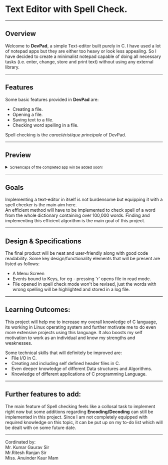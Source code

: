 <h1>Text Editor with Spell Check.</h1>
<hr/>

<h2>Overview</h2>
<p>Welcome to <strong>DevPad</strong>, a simple Text-editor built purely in C. I have used a lot of notepad apps but they are either too heavy or look less appealing. So I have decided to create a minimalist notepad capable of doing all necessary tasks (i.e. enter, change, store and print text) without using any external library.</p>
<hr/>

<h2>Features</h2>
<p>Some basic features provided in <strong>DevPad</strong> are:</p>
<ul>
    <li>Creating a file.</li>
    <li>Opening a file.</li>
    <li>Saving text to a file.</li>
    <li>Checking word spelling in a file.</li>
</ul>
<p>Spell checking is the <em>caractéristique principale</em> of DevPad.
</p>
<hr/>

<h2>Preview</h2>
 <details>
  <summary><small>Screencaps of the completed app will be added soon!</small></summary>
  <span>
    <strike>&emsp;&emsp;&emsp;&emsp;&emsp;&emsp;&emsp;&emsp;</strike>
    4🙁4
    <strike>&emsp;&emsp;&emsp;&emsp;&emsp;&emsp;&emsp;&emsp;</strike>
  </span>
</details> 
<hr/>

<h2>Goals</h2>
<p>
Implementing a text-editor in itself is not burdensome but equipping it with a spell checker is the main aim here.<br />
<span>An efficient method will have to be implemented to check spell of a word from the whole dictionary containing over 100,000 words.</span>
<span>Finding and implementing this efficient algorithm is the main goal of this project.</span>
</p>
<hr/>

<h2>Design & Specifications</h2>
<p>The final product will be neat and user-friendly along with good code readability. Some key design/functionality elements that will be present are listed as follows:</p>
<ul>
  <li>A Menu Screen</li>
  <li>Events bound to Keys, for eg - pressing 'r' opens file in read mode.</li>
  <li>File opened in spell check mode won't be revised, just the words with wrong spelling will be highlighted and stored in a log file.</li>
</ul>
<hr/>

<h2>Learning Outcomes:</h2>
<p>This project will help me to increase my overall knowledge of C language, its working in Linux operating system and further motivate me to do even more extensive projects using this language. It also boosts my self motivation to work as an individual and know my strengths and weaknesses.
</p>
Some technical skills that will definitely be improved are:
<li>File I/O in C.</li>
<li>Creating and including self defined header files in C.</li>
<li>Even deeper knowledge of different Data structures and Algorithms.</li>
<li>Knowledge of different applications of C programming Language.</li></p>
<hr/>

<h2>Further features to add:</h2>
<p>The main feature of Spell checking feels like a collosal task to implement right now but some additions regarding <strong>Encoding/Decoding</strong> can still be implemented in this project. Since I am not completely equipped with required knowledge on this topic, it can be put up on my to-do list which will be dealt with on some future date.</p>
<hr/>

<footer>
<p> Cordinated by:<br/>
<span>Mr. Kumar Gaurav Sir</span><br/>
<span>Mr.Ritesh Ranjan Sir</span><br/>
<span>Miss. Anuinder Kaur Mam</span><br/>
</footer>
